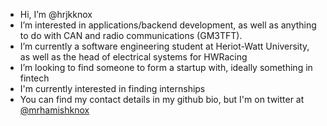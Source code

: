 - Hi, I’m @hrjkknox
- I’m interested in applications/backend development, as well as anything to do with CAN and radio communications (GM3TFT).
- I’m currently a software engineering student at Heriot-Watt University, as well as the head of electrical systems for HWRacing
- I’m looking to find someone to form a startup with, ideally something in fintech
- I'm currently interested in finding internships
- You can find my contact details in my github bio, but I'm on twitter at [@mrhamishknox](https://twitter.com/mrhamishknox)

<!---
hrjkknox/hrjkknox is a ✨ special ✨ repository because its `README.md` (this file) appears on your GitHub profile.
You can click the Preview link to take a look at your changes.
--->
